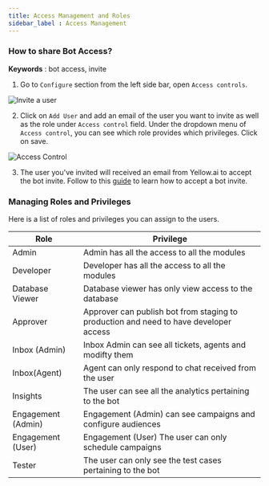 ```yaml
---
title: Access Management and Roles
sidebar_label : Access Management
---
```


### How to share Bot Access?

**Keywords** : bot access, invite

1. Go to `Configure` section from the left side bar, open `Access controls`.

![Invite a user](https://cdn.yellowmessenger.com/p3rRw8AVjzHJ1615873798240.png)

2. Click on `Add User` and add an email of the user you want to invite as well as the role under `Access control` field. Under the dropdown menu of `Access control`, you can see which role provides which privileges. Click on save.

![Access Control](https://cdn.yellowmessenger.com/WNHDz8vddUQm1615873897626.png)

3. The user you've invited will received an email from Yellow.ai to accept the bot invite. Follow to this [guide](signup-post-bot-invite) to learn how to accept a bot invite.


### Managing Roles and Privileges

Here is a list of roles and privileges you can assign to the users.

| Role               | Privilege                                                                             |
|--------------------|---------------------------------------------------------------------------------------|
| Admin              | Admin has all the access to all the modules                                           |
| Developer          | Developer has all the access to all the modules                                       |
| Database Viewer    | Database viewer has only view access to the database                                  |
| Approver           | Approver can publish bot from staging to production and need to have developer access |
| Inbox (Admin)      | Inbox Admin can see all tickets, agents and modifty them                              |
| Inbox(Agent)       | Agent can only respond to chat received from the user                                 |
| Insights           | The user can see all the analytics pertaining to the bot                              |
| Engagement (Admin) | Engagement (Admin) can see campaigns and configure audiences                          |
| Engagement (User)  | Engagement (User) The user can only schedule campaigns                                |
| Tester             | The user can only see the test cases pertaining to the bot                            |



